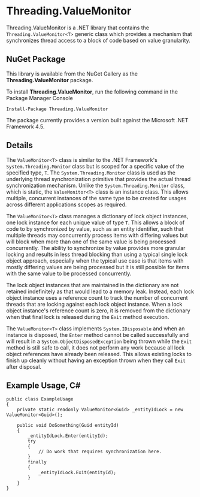 # Threading.ValueMonitor #

Threading.ValueMonitor is a .NET library that contains the `Threading.ValueMonitor<T>` generic class which provides a mechanism that synchronizes thread access to a block of code based on value granularity. 


## NuGet Package ##

This library is available from the NuGet Gallery as the **Threading.ValueMonitor** package.

To install **Threading.ValueMonitor**, run the following command in the Package Manager Console

    Install-Package Threading.ValueMonitor 

The package currently provides a version built against the Microsoft .NET Framework 4.5.


## Details ##

The `ValueMonitor<T>` class is similar to the .NET Framework's `System.Threading.Monitor` class but is scoped for a specific value of the specified type, `T`. The `System.Threading.Monitor` class is used as the underlying thread synchronization primitive that provides the actual thread synchronization mechanism. Unlike the `System.Threading.Monitor` class, which is static, the `ValueMonitor<T>` class is an instance class. This allows multiple, concurrent instances of the same type to be created for usages across different applications scopes as required.

The `ValueMonitor<T>` class manages a dictionary of lock object instances, one lock instance for each unique value of type `T`. This allows a block of code to by synchronized by value, such as an entity identifier, such that multiple threads may concurrently process items with differing values but will block when more than one of the same value is being processed concurrently. The ability to synchronize by value provides more granular locking and results in less thread blocking than using a typical single lock object approach, especially when the typical use case is that items with mostly differing values are being processed but it is still possible for items with the same value to be processed concurrently.

The lock object instances that are maintained in the dictionary are not retained indefinitely as that would lead to a memory leak. Instead, each lock object instance uses a reference count to track the number of concurrent threads that are locking against each lock object instance. When a lock object instance's reference count is zero, it is removed from the dictionary when that final lock is released during the `Exit` method execution.

The `ValueMonitor<T>` class implements `System.IDisposable` and when an instance is disposed, the `Enter` method cannot be called successfully and will result in a `System.ObjectDisposedException` being thrown while the `Exit` method is still safe to call, it does not perform any work because all lock object references have already been released. This allows existing locks to finish up cleanly without having an exception thrown when they call `Exit` after disposal.


## Example Usage, C# ##

	public class ExampleUsage
	{
		private static readonly ValueMonitor<Guid> _entityIdLock = new ValueMonitor<Guid>();

		public void DoSomething(Guid entityId)
		{
			_entityIdLock.Enter(entityId);
			try
			{
				// Do work that requires synchronization here.
			}
			finally
			{
				_entityIdLock.Exit(entityId);
			}
		}
	}

